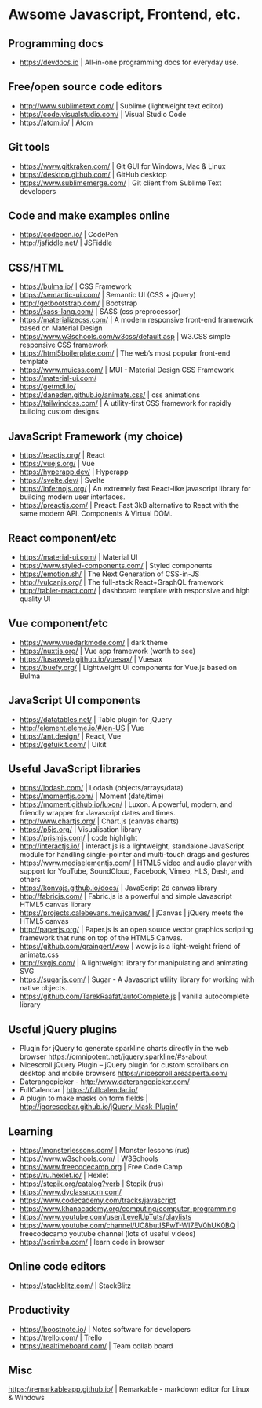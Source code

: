 # Awsome Javascript, Frontend, etc.

## Programming docs
- https://devdocs.io | All-in-one programming docs for everyday use.

## Free/open source code editors
- http://www.sublimetext.com/ | Sublime (lightweight text editor)
- https://code.visualstudio.com/ | Visual Studio Code
- https://atom.io/ | Atom

## Git tools
- https://www.gitkraken.com/ | Git GUI for Windows, Mac & Linux
- https://desktop.github.com/ | GitHub desktop
- https://www.sublimemerge.com/ | Git client from Sublime Text developers  

## Code and make examples online
- https://codepen.io/ | CodePen
- http://jsfiddle.net/ | JSFiddle

## CSS/HTML
- https://bulma.io/ | CSS Framework
- https://semantic-ui.com/ | Semantic UI (CSS + jQuery)
- http://getbootstrap.com/ | Bootstrap
- https://sass-lang.com/ | SASS (css preprocessor)
- https://materializecss.com/ | A modern responsive front-end framework based on Material Design
- https://www.w3schools.com/w3css/default.asp | W3.CSS simple responsive CSS framework
- https://html5boilerplate.com/ | The web’s most popular front-end template
- https://www.muicss.com/ | MUI - Material Design CSS Framework
- https://material-ui.com/
- https://getmdl.io/
- https://daneden.github.io/animate.css/ | css animations
- https://tailwindcss.com/ | A utility-first CSS framework for rapidly building custom designs.

## JavaScript Framework (my choice)
- https://reactjs.org/ | React
- https://vuejs.org/ | Vue
- https://hyperapp.dev/ | Hyperapp
- https://svelte.dev/ | Svelte
- https://infernojs.org/ | An extremely fast React-like javascript library for building modern user interfaces.
- https://preactjs.com/ | Preact: Fast 3kB alternative to React with the same modern API. Components & Virtual DOM.

## React component/etc
- https://material-ui.com/ | Material UI
- https://www.styled-components.com/ | Styled components
- https://emotion.sh/ | The Next Generation of CSS-in-JS
- http://vulcanjs.org/ | The full-stack React+GraphQL framework
- http://tabler-react.com/ | dashboard template with responsive and high quality UI

## Vue component/etc
- https://www.vuedarkmode.com/ | dark theme
- https://nuxtjs.org/ | Vue app framework (worth to see)
- https://lusaxweb.github.io/vuesax/ | Vuesax
- https://buefy.org/ | Lightweight UI components for Vue.js based on Bulma

## JavaScript UI components
- https://datatables.net/ | Table plugin for jQuery
- http://element.eleme.io/#/en-US | Vue
- https://ant.design/ | React, Vue
- https://getuikit.com/ | Uikit

## Useful JavaScript libraries
- https://lodash.com/ | Lodash (objects/arrays/data)
- https://momentjs.com/ | Moment (date/time)
- https://moment.github.io/luxon/ | Luxon. A powerful, modern, and friendly wrapper for Javascript dates and times.
- http://www.chartjs.org/ | Chart.js (canvas charts)
- https://p5js.org/ | Visualisation library
- https://prismjs.com/ | code highlight
- http://interactjs.io/ | interact.js is a lightweight, standalone JavaScript module for handling single-pointer and multi-touch drags and gestures
- https://www.mediaelementjs.com/ | HTML5 video and audio player with support for YouTube, SoundCloud, Facebook, Vimeo, HLS, Dash, and others
- https://konvajs.github.io/docs/ | JavaScript 2d canvas library
- http://fabricjs.com/ |  Fabric.js is a powerful and simple Javascript HTML5 canvas library 
- https://projects.calebevans.me/jcanvas/ | jCanvas | jQuery meets the HTML5 canvas
- http://paperjs.org/ | Paper.js is an open source vector graphics scripting framework that runs on top of the HTML5 Canvas.
- https://github.com/graingert/wow | wow.js is a light-weight friend of animate.css
- http://svgjs.com/ | A lightweight library for manipulating and animating SVG
- https://sugarjs.com/ | Sugar - A Javascript utility library for working with native objects.
- https://github.com/TarekRaafat/autoComplete.js | vanilla autocomplete library

## Useful jQuery plugins

- Plugin for jQuery to generate sparkline charts directly in the web browser https://omnipotent.net/jquery.sparkline/#s-about
- Nicescroll jQuery Plugin – jQuery plugin for custom scrollbars on desktop and mobile browsers
https://nicescroll.areaaperta.com/
- Daterangepicker - http://www.daterangepicker.com/
- FullCalendar | https://fullcalendar.io/
- A plugin to make masks on form fields | http://igorescobar.github.io/jQuery-Mask-Plugin/

## Learning
- https://monsterlessons.com/ | Monster lessons (rus)
- https://www.w3schools.com/ | W3Schools
- https://www.freecodecamp.org | Free Code Camp
- https://ru.hexlet.io/ | Hexlet
- https://stepik.org/catalog?verb | Stepik (rus)
- https://www.dyclassroom.com/
- https://www.codecademy.com/tracks/javascript
- https://www.khanacademy.org/computing/computer-programming
- https://www.youtube.com/user/LevelUpTuts/playlists
- https://www.youtube.com/channel/UC8butISFwT-Wl7EV0hUK0BQ | freecodecamp youtube channel (lots of useful videos)
- https://scrimba.com/ | learn code in browser

## Online code editors
- https://stackblitz.com/ | StackBlitz

## Productivity
- https://boostnote.io/ | Notes software for developers
- https://trello.com/ | Trello
- https://realtimeboard.com/ | Team collab board

## Misc
https://remarkableapp.github.io/ | Remarkable - markdown editor for Linux & Windows
